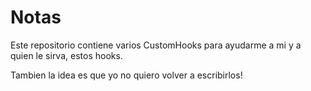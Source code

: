 # Notas

Este repositorio contiene varios CustomHooks para ayudarme a mi y a quien le sirva, estos hooks.

Tambien la idea es que yo no quiero volver a escribirlos!